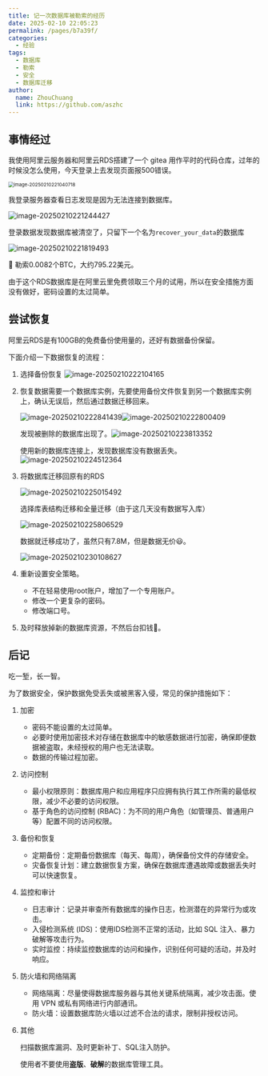 ```yaml
---
title: 记一次数据库被勒索的经历
date: 2025-02-10 22:05:23
permalink: /pages/b7a39f/
categories:
  - 经验
tags:
  - 数据库
  - 勒索
  - 安全
  - 数据库迁移
author: 
  name: ZhouChuang
  link: https://github.com/aszhc
---
```


## 事情经过

我使用阿里云服务器和阿里云RDS搭建了一个 gitea 用作平时的代码仓库，过年的时候没怎么使用，今天登录上去发现页面报500错误。

<img src="http://cdn.zhouchuang.site/imgs/2025/02/20250210221043.png" alt="image-20250210221040718" style="zoom:67%;" />

我登录服务器查看日志发现是因为无法连接到数据库。

![image-20250210221244427](http://cdn.zhouchuang.site/imgs/2025/02/20250210221303.png)

登录数据发现数据库被清空了，只留下一个名为`recover_your_data`的数据库

![image-20250210221819493](http://cdn.zhouchuang.site/imgs/2025/02/20250210221822.png)

🧐 勒索0.0082个BTC，大约795.22美元。

由于这个RDS数据库是在阿里云里免费领取三个月的试用，所以在安全措施方面没有做好，密码设置的太过简单。

## 尝试恢复

阿里云RDS是有100GB的免费备份使用量的，还好有数据备份保留。

下面介绍一下数据恢复的流程：

1. 选择备份恢复
    ![image-20250210222104165](http://cdn.zhouchuang.site/imgs/2025/02/20250210235329.png)

2. 恢复数据需要一个数据库实例，先要使用备份文件恢复到另一个数据库实例上，确认无误后，然后通过数据迁移回来。

   ![image-20250210222841439](http://cdn.zhouchuang.site/imgs/2025/02/20250210235357.png)![image-20250210222800409](http://cdn.zhouchuang.site/imgs/2025/02/20250211000624.png)

   发现被删除的数据库出现了。![image-20250210223813352](http://cdn.zhouchuang.site/imgs/2025/02/20250211000623.png)

	使用新的数据库连接上，发现数据库没有数据丢失。
	![image-20250210224512364](http://cdn.zhouchuang.site/imgs/2025/02/20250211000620.png)



3. 将数据库迁移回原有的RDS

   ![image-20250210225015492](http://cdn.zhouchuang.site/imgs/2025/02/20250211000618.png)

   选择库表结构迁移和全量迁移（由于这几天没有数据写入库）

	![image-20250210225806529](http://cdn.zhouchuang.site/imgs/2025/02/20250211000613.png)

	数据就迁移成功了，虽然只有7.8M，但是数据无价😃。

	![image-20250210230108627](http://cdn.zhouchuang.site/imgs/2025/02/20250211000612.png)

4. 重新设置安全策略。
   * 不在轻易使用root账户，增加了一个专用账户。
   * 修改一个更复杂的密码。
   * 修改端口号。
5. 及时释放掉新的数据库资源，不然后台扣钱💸。

## 后记

吃一堑，长一智。

为了数据安全，保护数据免受丢失或被黑客入侵，常见的保护措施如下：

1. 加密
   * 密码不能设置的太过简单。
   * 必要时使用加密技术对存储在数据库中的敏感数据进行加密，确保即便数据被盗取，未经授权的用户也无法读取。
   * 数据的传输过程加密。

2. 访问控制
   * 最小权限原则：数据库用户和应用程序只应拥有执行其工作所需的最低权限，减少不必要的访问权限。
   * 基于角色的访问控制 (RBAC)：为不同的用户角色（如管理员、普通用户等）配置不同的访问权限。

3. 备份和恢复

   * 定期备份：定期备份数据库（每天、每周），确保备份文件的存储安全。
   * 灾备恢复计划：建立数据恢复方案，确保在数据库遭遇故障或数据丢失时可以快速恢复。

4. 监控和审计

   * 日志审计：记录并审查所有数据库的操作日志，检测潜在的异常行为或攻击。
   * 入侵检测系统 (IDS)：使用IDS检测不正常的活动，比如 SQL 注入、暴力破解等攻击行为。
   * 实时监控：持续监控数据库的访问和操作，识别任何可疑的活动，并及时响应。

5. 防火墙和网络隔离

   * 网络隔离：尽量使得数据库服务器与其他关键系统隔离，减少攻击面。使用 VPN 或私有网络进行内部通讯。
   * 防火墙：设置数据库防火墙以过滤不合法的请求，限制非授权访问。

6. 其他

   扫描数据库漏洞、及时更新补丁、SQL注入防护。

   使用者不要使用**盗版**、**破解**的数据库管理工具。

